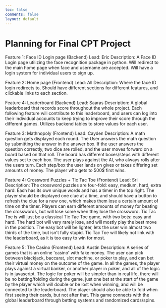 ```yaml
---
toc: false
comments: false
layout: default
---
```


# Planning for Final CPT Project

Feature 1: Face ID Login page (Backend)
Lead: Eric
Description: A Face ID Login page utilizing the face recognition package in python. Will redirect to the main home page when face and username are accepted. Will have a login system for individual users to sign up.

Feature 2: Home page (Frontend)
Lead: All
Description: Where the face ID login redirects to. Should have different sections for different features, and clickable links to each section.

Feature 4: Leaderboard (Backend)
Lead: Saaras
Description: A global leaderboard that records score throughout the whole project. Each following feature will contribute to this leaderboard, and users can log into their individual accounts to keep trying to improve their score through the different games. Utilizes backend tables to store values for each user.

Feature 3: Mathnopoly (Frontend)
Lead: Cayden
Description: A math question gets displayed each round. The User answers the math question by submitting the answer in the answer box. If the user answers the question correctly, two dice are rolled, and the user moves forward on a board based on that roll. The board has different boxes/steps with different values set to each box. The user plays against the AI, who always rolls after the users turn. Each step/box the user lands on gives or takes differing set amounts of money. The player who gets to 500$ first wins.

Feature 4: Crossword Puzzles + Tic Tac Toe (Frontend)
Lead: Sri
Description: The crossword puzzles are four-fold: easy, medium, hard, extra hard. Each has its own unique words and has a timer in the top right. The player should be displayed one clue at a time, and should have a button to refresh the clue for a new one, which makes them lose a certain amount of time on the timer. Players can earn different amounts of money for beating the crosswords, but will lose some when they lose the crossword. Tic Tac Toe is will just be a classical Tic Tac Toe game, with two bots: easy and hard. The hard bot will very rarely lose, and will mostly play the best move in the position. The easy bot will be lighter, lets the user win almost two thirds of the time, but isn't fully stupid. Tic Tac Toe will likely not link with the leaderboard, as it is too easy to win for most.

Feature 5: The Casino (Frontend)
Lead: Austin
Description: A series of games that is an online 'casino' with fake money. The user can pick between blackjack, baccarat, slot machine, or poker to play, and can bet their virtual money on the outcome of the game. In all the games, the player plays against a virtual banker, or another player in poker, and all of the logic is in javascript. The logic for poker will be simpler than in real life, there will be no betting/folding during the game, just one bet at the start of the game by the player which will double or be lost when winning, and will be connected to the leaderboard. The player should also be able to fold when first seeing their cards, but not after that. This game connects with the global leaderboard through betting systems and randomized cards/spins.
